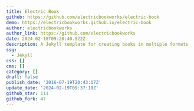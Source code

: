 ```yaml
---
title: Electric Book
github: https://github.com/electricbookworks/electric-book
demo: https://electricbookworks.github.io/electric-book
author: electricbookworks
author_link: https://github.com/electricbookworks
date: 2024-02-18T09:20:40.522Z
description: A Jekyll template for creating books in multiple formats
ssg:
  - Jekyll
css: []
cms: []
category: []
draft: false
publish_date: '2016-07-19T20:43:17Z'
update_date: '2024-02-19T09:37:19Z'
github_star: 111
github_fork: 47
---
```


